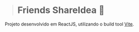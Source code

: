> # Friends ShareIdea 🍻

Projeto desenvolvido em ReactJS, utilizando o build tool [Vite](https://vitejs.dev/).

